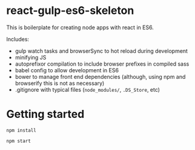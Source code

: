 # react-gulp-es6-skeleton
This is boilerplate for creating node apps with react in ES6.

Includes:
 - gulp watch tasks and browserSync to hot reload during development
 - minifying JS 
 - autoprefixor compilation to include browser prefixes in compiled sass
 - babel config to allow development in ES6
 - bower to manage front end dependencies (although, using npm and browserify this is not as necessary)
 - .gitignore with typical files (`node_modules/`, `.DS_Store`, etc)
 
 
 # Getting started

 `npm install`
 
 `npm start`

